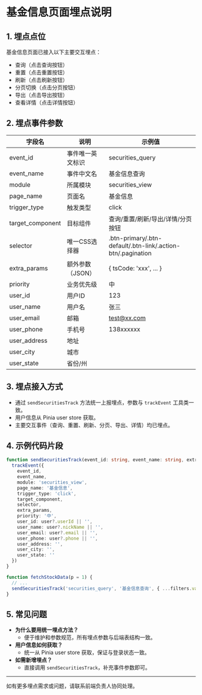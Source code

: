 # 基金信息页面埋点说明

## 1. 埋点点位

基金信息页面已接入以下主要交互埋点：
- 查询（点击查询按钮）
- 重置（点击重置按钮）
- 刷新（点击刷新按钮）
- 分页切换（点击分页按钮）
- 导出（点击导出按钮）
- 查看详情（点击详情按钮）

## 2. 埋点事件参数

| 字段名           | 说明                | 示例值                |
|------------------|---------------------|-----------------------|
| event_id         | 事件唯一英文标识     | securities_query      |
| event_name       | 事件中文名           | 基金信息查询          |
| module           | 所属模块             | securities_view       |
| page_name        | 页面名               | 基金信息              |
| trigger_type     | 触发类型             | click                 |
| target_component | 目标组件             | 查询/重置/刷新/导出/详情/分页按钮 |
| selector         | 唯一CSS选择器        | .btn-primary/.btn-default/.btn-link/.action-btn/.pagination |
| extra_params     | 额外参数（JSON）     | { tsCode: 'xxx', ... }|
| priority         | 业务优先级           | 中                    |
| user_id          | 用户ID               | 123                   |
| user_name        | 用户名               | 张三                  |
| user_email       | 邮箱                 | test@xx.com           |
| user_phone       | 手机号               | 138xxxxxx             |
| user_address     | 地址                 |                       |
| user_city        | 城市                 |                       |
| user_state       | 省份/州              |                       |

## 3. 埋点接入方式

- 通过 `sendSecuritiesTrack` 方法统一上报埋点，参数与 `trackEvent` 工具类一致。
- 用户信息从 Pinia user store 获取。
- 主要交互事件（查询、重置、刷新、分页、导出、详情）均已埋点。

## 4. 示例代码片段

```ts
function sendSecuritiesTrack(event_id: string, event_name: string, extra_params: Record<string, any> = {}, target_component = '', selector = '') {
  trackEvent({
    event_id,
    event_name,
    module: 'securities_view',
    page_name: '基金信息',
    trigger_type: 'click',
    target_component,
    selector,
    extra_params,
    priority: '中',
    user_id: user?.userId || '',
    user_name: user?.nickName || '',
    user_email: user?.email || '',
    user_phone: user?.phone || '',
    user_address: '',
    user_city: '',
    user_state: ''
  })
}

function fetchStockData(p = 1) {
  // ...
  sendSecuritiesTrack('securities_query', '基金信息查询', { ...filters.value, page: p }, '查询/分页', '.pagination')
}
```

## 5. 常见问题

- **为什么要用统一埋点方法？**
  - 便于维护和参数规范，所有埋点参数与后端表结构一致。
- **用户信息如何获取？**
  - 统一从 Pinia user store 获取，保证与登录状态一致。
- **如需新增埋点？**
  - 直接调用 `sendSecuritiesTrack`，补充事件参数即可。

---
如有更多埋点需求或问题，请联系前端负责人协同处理。 